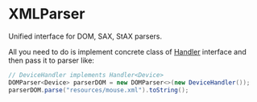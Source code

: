 # XMLParser

Unified interface for DOM, SAX, StAX parsers.

All you need to do is implement concrete class of <a href="XMLParser/src/main/java/com/sergeiyarema/parser/deviceparser/realisations/Handler.java">Handler</a> interface and then pass it to parser like:

```Java
// DeviceHandler implements Handler<Device>
DOMParser<Device> parserDOM = new DOMParser<>(new DeviceHandler());
parserDOM.parse("resources/mouse.xml").toString();

```

